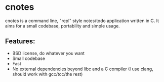 # cnotes

cnotes is a command line, "repl" style notes/todo application written in C. It aims for a small codebase, portability and simple usage.

## Features:
* BSD license, do whatever you want
* Small codebase
* Fast
* No external dependencies beyond libc and a C compiler (I use clang, should work with gcc/tcc/the rest)

